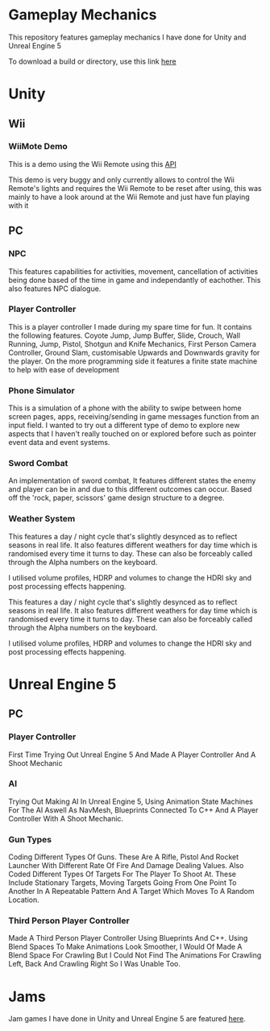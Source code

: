 # Gameplay Mechanics

This repository features gameplay mechanics I have done for Unity and Unreal Engine 5

To download a build or directory, use this link <a href="https://download-directory.github.io/">here</a>

# Unity 

## Wii

### WiiMote Demo

This is a demo using the Wii Remote using this <a href="https://github.com/Flafla2/Unity-Wiimote/releases/tag/v1.1">API</a>

This demo is very buggy and only currently allows to control the Wii Remote's lights and requires the Wii Remote to be reset after using, this was mainly to have a look around at the Wii Remote and just have fun playing with it

## PC

### NPC

This features capabilities for activities, movement, cancellation of activities being done based of the time in game and independantly of eachother. This also features NPC dialogue.

### Player Controller

This is a player controller I made during my spare time for fun. It contains the following features. Coyote Jump, Jump Buffer, Slide, Crouch, Wall Running, Jump, Pistol, Shotgun and Knife Mechanics, First Person Camera Controller, Ground Slam, customisable Upwards and Downwards gravity for the player. On the more programming side it features a finite state machine to help with ease of development

### Phone Simulator

This is a simulation of a phone with the ability to swipe between home screen pages, apps, receiving/sending in game messages function from an input field. I wanted to try out a different type of demo to explore new aspects that I haven't really touched on or explored before such as pointer event data and event systems.

### Sword Combat 

An implementation of sword combat, It features different states the enemy and player can be in and due to this different outcomes can occur. Based off the 'rock, paper, scissors' game design structure to a degree.

### Weather System

This features a day / night cycle that's slightly desynced as to reflect seasons in real life. It also features different weathers for day time which is randomised every time it turns to day. These can also be forceably called through the Alpha numbers on the keyboard.

I utilised volume profiles, HDRP and volumes to change the HDRI sky and post processing effects happening.

This features a day / night cycle that's slightly desynced as to reflect seasons in real life. It also features different weathers for day time which is randomised every time it turns to day. These can also be forceably called through the Alpha numbers on the keyboard.

I utilised volume profiles, HDRP and volumes to change the HDRI sky and post processing effects happening.

# Unreal Engine 5

## PC

### Player Controller

First Time Trying Out Unreal Engine 5 And Made A Player Controller And A Shoot Mechanic

### AI

Trying Out Making AI In Unreal Engine 5, Using Animation State Machines For The AI Aswell As NavMesh, Blueprints Connected To C++ And A Player Controller With A Shoot Mechanic.

### Gun Types

Coding Different Types Of Guns. These Are A Rifle, Pistol And Rocket Launcher With Different Rate Of Fire And Damage Dealing Values. Also Coded Different Types Of Targets For The Player To Shoot At. These Include Stationary Targets, Moving Targets Going From One Point To Another In A Repeatable Pattern And A Target Which Moves To A Random Location.

### Third Person Player Controller

Made A Third Person Player Controller Using Blueprints And C++. Using Blend Spaces To Make Animations Look Smoother, I Would Of Made A Blend Space For Crawling But I Could Not Find The Animations For Crawling Left, Back And Crawling Right So I Was Unable Too.

# Jams

Jam games I have done in Unity and Unreal Engine 5 are featured <a href="https://github.com/MyNamesLex/All-Jams">here</a>.